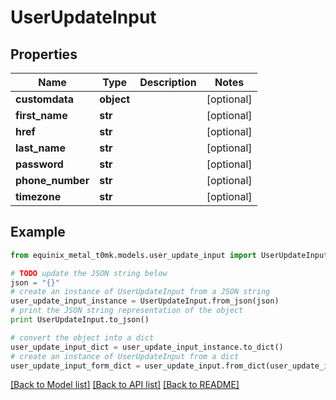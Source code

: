 # UserUpdateInput


## Properties
Name | Type | Description | Notes
------------ | ------------- | ------------- | -------------
**customdata** | **object** |  | [optional] 
**first_name** | **str** |  | [optional] 
**href** | **str** |  | [optional] 
**last_name** | **str** |  | [optional] 
**password** | **str** |  | [optional] 
**phone_number** | **str** |  | [optional] 
**timezone** | **str** |  | [optional] 

## Example

```python
from equinix_metal_t0mk.models.user_update_input import UserUpdateInput

# TODO update the JSON string below
json = "{}"
# create an instance of UserUpdateInput from a JSON string
user_update_input_instance = UserUpdateInput.from_json(json)
# print the JSON string representation of the object
print UserUpdateInput.to_json()

# convert the object into a dict
user_update_input_dict = user_update_input_instance.to_dict()
# create an instance of UserUpdateInput from a dict
user_update_input_form_dict = user_update_input.from_dict(user_update_input_dict)
```
[[Back to Model list]](../README.md#documentation-for-models) [[Back to API list]](../README.md#documentation-for-api-endpoints) [[Back to README]](../README.md)


